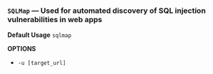 ### `SQLMap` — Used for automated discovery of SQL injection vulnerabilities in web apps

**Default Usage**
	`sqlmap` 

**OPTIONS**
- `-u [target_url]`